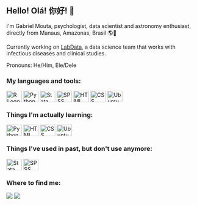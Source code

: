 ## Hello! Olá! 你好! 👋

I'm Gabriel Mouta, psychologist, data scientist and astronomy enthusiast, directly from Manaus, Amazonas, Brasil 🌎🌌


Currently working on <a href="https://www.instagram.com/labdatamanaus/">LabData</a>, a data science team that works with infectious diseases and clinical studies.

Pronouns: He/Him, Ele/Dele

### My languages and tools:
<div style="display: inline_block">
  
  <img align="center" alt="R Logo" height="30" width="40" src="https://cdn.jsdelivr.net/gh/devicons/devicon/icons/rstudio/rstudio-original.svg">
  <img align="center" alt="Python Logo" height="30" width="40" src="https://cdn.jsdelivr.net/gh/devicons/devicon/icons/python/python-original.svg">
  <img align="center" alt="Stata  Logo" height="30" width="40" src="https://www.stata.com/includes/images/stata-logo-blue.svg">
  <img align="center" alt="SPSS  Logo" height="30" width="40" src="https://cdn.jsdelivr.net/gh/devicons/devicon/icons/spss/spss-plain.svg">
  <img align="center" alt="HTML Logo" height="30" width="40" src="https://cdn.jsdelivr.net/gh/devicons/devicon/icons/html5/html5-original.svg">
  <img align="center" alt="CSS  Logo" height="30" width="40" src="https://cdn.jsdelivr.net/gh/devicons/devicon/icons/css3/css3-original.svg">
  <img align="center" alt="Ubuntu Logo" height="30" width="40" src="https://cdn.jsdelivr.net/gh/devicons/devicon/icons/ubuntu/ubuntu-plain.svg">

</div>

### Things I'm actually learning:

<div style="display: inline_block">
  <img align="center" alt="Python Logo" height="30" width="40" src="https://cdn.jsdelivr.net/gh/devicons/devicon/icons/python/python-original.svg">
  <img align="center" alt="HTML Logo" height="30" width="40" src="https://cdn.jsdelivr.net/gh/devicons/devicon/icons/html5/html5-original.svg">
  <img align="center" alt="CSS  Logo" height="30" width="40" src="https://cdn.jsdelivr.net/gh/devicons/devicon/icons/css3/css3-original.svg">
  <img align="center" alt="Ubuntu Logo" height="30" width="40" src="https://cdn.jsdelivr.net/gh/devicons/devicon/icons/ubuntu/ubuntu-plain.svg">

</div>

### Things I've used in past, but don't use anymore:

<div style="display: inline_block">
    <img align="center" alt="Stata  Logo" height="30" width="40" src="https://www.stata.com/includes/images/stata-logo-blue.svg">
  <img align="center" alt="SPSS  Logo" height="30" width="40" src="https://cdn.jsdelivr.net/gh/devicons/devicon/icons/spss/spss-plain.svg">
</div>

 ### Where to find me:
<div>
  <a href="https://www.linkedin.com/in/gabrielmouta/" target="_blank"><img src="https://img.shields.io/badge/-LinkedIn-%230077B5?style=for-the-badge&logo=linkedin&logoColor=white" target="_blank"></a> 
  <a href = "mailto:gdsmbm@gmail.com"><img src="https://img.shields.io/badge/-Gmail-%23333?style=for-the-badge&logo=gmail&logoColor=white" target="_blank"></a>
 
</div>
